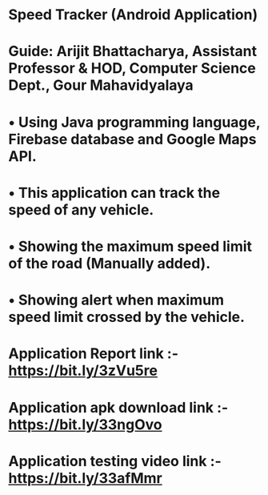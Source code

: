 # Speed Tracker (Android Application)
# Guide: Arijit Bhattacharya, Assistant Professor & HOD, Computer Science Dept., Gour Mahavidyalaya
# • Using Java programming language, Firebase database and Google Maps API.
# • This application can track the speed of any vehicle.
# • Showing the maximum speed limit of the road (Manually added).
# • Showing alert when maximum speed limit crossed by the vehicle.

# Application Report link :- https://bit.ly/3zVu5re

# Application apk download link :- https://bit.ly/33ngOvo
# Application testing video link :- https://bit.ly/33afMmr
